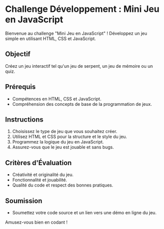 # Challenge Développement : Mini Jeu en JavaScript

Bienvenue au challenge "Mini Jeu en JavaScript" ! Développez un jeu simple en utilisant HTML, CSS et JavaScript.

## Objectif

Créez un jeu interactif tel qu'un jeu de serpent, un jeu de mémoire ou un quiz.

## Prérequis

- Compétences en HTML, CSS et JavaScript.
- Compréhension des concepts de base de la programmation de jeux.

## Instructions

1. Choisissez le type de jeu que vous souhaitez créer.
2. Utilisez HTML et CSS pour la structure et le style du jeu.
3. Programmez la logique du jeu en JavaScript.
4. Assurez-vous que le jeu est jouable et sans bugs.

## Critères d'Évaluation

- Créativité et originalité du jeu.
- Fonctionnalité et jouabilité.
- Qualité du code et respect des bonnes pratiques.

## Soumission

- Soumettez votre code source et un lien vers une démo en ligne du jeu.

Amusez-vous bien en codant !
